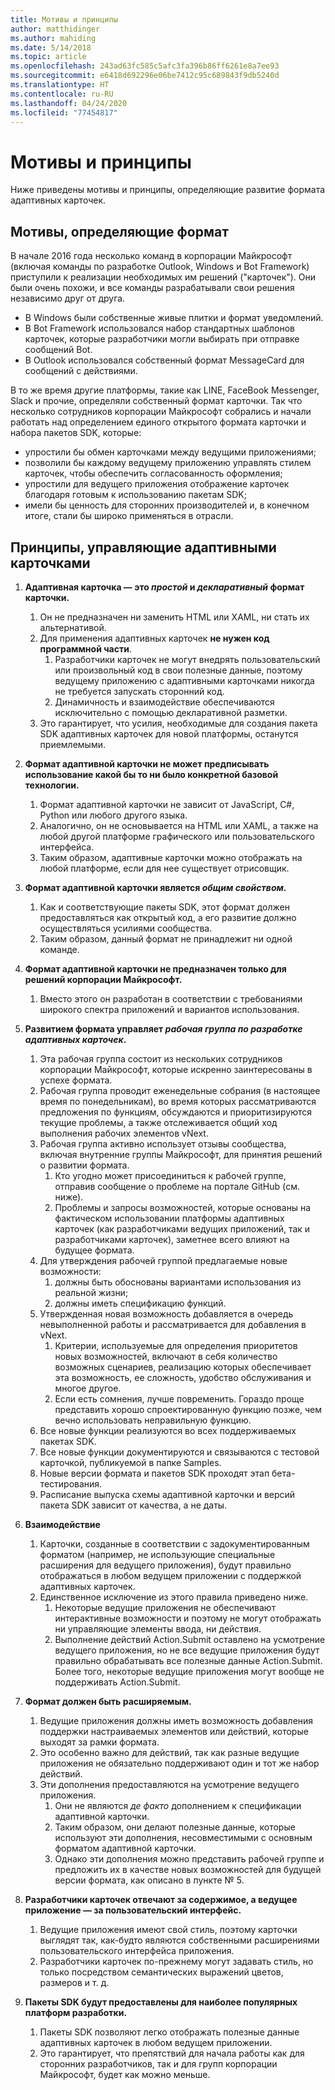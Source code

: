 ```yaml
---
title: Мотивы и принципы
author: matthidinger
ms.author: mahiding
ms.date: 5/14/2018
ms.topic: article
ms.openlocfilehash: 243ad63fc585c5afc3fa396b86ff6261e8a7ee93
ms.sourcegitcommit: e6418d692296e06be7412c95c689843f9db5240d
ms.translationtype: HT
ms.contentlocale: ru-RU
ms.lasthandoff: 04/24/2020
ms.locfileid: "77454817"
---
```

# <a name="motivations-and-principles"></a>Мотивы и принципы

Ниже приведены мотивы и принципы, определяющие развитие формата адаптивных карточек.

## <a name="motivations-behind-the-format"></a>Мотивы, определяющие формат

В начале 2016 года несколько команд в корпорации Майкрософт (включая команды по разработке Outlook, Windows и Bot Framework) приступили к реализации необходимых им решений ("карточек"). Они были очень похожи, и все команды разрабатывали свои решения независимо друг от друга.

- В Windows были собственные живые плитки и формат уведомлений.
-  В Bot Framework использовался набор стандартных шаблонов карточек, которые разработчики могли выбирать при отправке сообщений Bot.
- В Outlook использовался собственный формат MessageCard для сообщений с действиями.

В то же время другие платформы, такие как LINE, FaceBook Messenger, Slack и прочие, определяли собственный формат карточки. Так что несколько сотрудников корпорации Майкрософт собрались и начали работать над определением единого открытого формата карточки и набора пакетов SDK, которые:

- упростили бы обмен карточками между ведущими приложениями;
- позволили бы каждому ведущему приложению управлять стилем карточек, чтобы обеспечить согласованность оформления;
- упростили для ведущего приложения отображение карточек благодаря готовым к использованию пакетам SDK;
- имели бы ценность для сторонних производителей и, в конечном итоге, стали бы широко применяться в отрасли.

## <a name="principles-governing-adaptive-cards"></a>Принципы, управляющие адаптивными карточками

1.  **Адаптивная карточка — это _простой_ и _декларативный_ формат карточки.**

    1.  Он не предназначен ни заменить HTML или XAML, ни стать их альтернативой.
    2.  Для применения адаптивных карточек **не нужен код программной части**.
        1. Разработчики карточек не могут внедрять пользовательский или произвольный код в свои полезные данные, поэтому ведущему приложению с адаптивными карточками никогда не требуется запускать сторонний код.
        2. Динамичность и взаимодействие обеспечиваются исключительно с помощью декларативной разметки.
    3.  Это гарантирует, что усилия, необходимые для создания пакета SDK адаптивных карточек для новой платформы, останутся приемлемыми.

2.  **Формат адаптивной карточки не может предписывать использование какой бы то ни было конкретной базовой технологии.**

    1.  Формат адаптивной карточки не зависит от JavaScript, C#, Python или любого другого языка.
    2.  Аналогично, он не основывается на HTML или XAML, а также на любой другой платформе графического или пользовательского интерфейса.
    3.  Таким образом, адаптивные карточки можно отображать на любой платформе, если для нее существует отрисовщик.

3.  **Формат адаптивной карточки является _общим свойством_.**

    1.  Как и соответствующие пакеты SDK, этот формат должен предоставляться как открытый код, а его развитие должно осуществляться усилиями сообщества.
    2.  Таким образом, данный формат не принадлежит ни одной команде.

4.  **Формат адаптивной карточки не предназначен только для решений корпорации Майкрософт.**

    1.  Вместо этого он разработан в соответствии с требованиями широкого спектра приложений и вариантов использования.

5.  **Развитием формата управляет _рабочая группа по разработке адаптивных карточек_.**

    1.  Эта рабочая группа состоит из нескольких сотрудников корпорации Майкрософт, которые искренно заинтересованы в успехе формата.
    2.  Рабочая группа проводит еженедельные собрания (в настоящее время по понедельникам), во время которых рассматриваются предложения по функциям, обсуждаются и приоритизируются текущие проблемы, а также отслеживается общий ход выполнения рабочих элементов vNext.
    3.  Рабочая группа активно использует отзывы сообщества, включая внутренние группы Майкрософт, для принятия решений о развитии формата.
        1. Кто угодно может присоединиться к рабочей группе, отправив сообщение о проблеме на портале GitHub (см. ниже).
        2. Проблемы и запросы возможностей, которые основаны на фактическом использовании платформы адаптивных карточек (как разработчиками ведущих приложений, так и разработчиками карточек), заметнее всего влияют на будущее формата.
    4.  Для утверждения рабочей группой предлагаемые новые возможности:
        1. должны быть обоснованы вариантами использования из реальной жизни;
        2. должны иметь спецификацию функций.
    5.  Утвержденная новая возможность добавляется в очередь невыполненной работы и рассматривается для добавления в vNext.
        1. Критерии, используемые для определения приоритетов новых возможностей, включают в себя количество возможных сценариев, реализацию которых обеспечивает эта возможность, ее сложность, удобство обслуживания и многое другое.
        2. Если есть сомнения, лучше повременить. Гораздо проще представить хорошо спроектированную функцию позже, чем вечно использовать неправильную функцию.
    6.  Все новые функции реализуются во всех поддерживаемых пакетах SDK.
    7.  Все новые функции документируются и связываются с тестовой карточкой, публикуемой в папке Samples.
    8.  Новые версии формата и пакетов SDK проходят этап бета-тестирования.
    9.  Расписание выпуска схемы адаптивной карточки и версий пакета SDK зависит от качества, а не даты.

6.  **Взаимодействие**
    1.  Карточки, созданные в соответствии с задокументированным форматом (например, не использующие специальные расширения для ведущего приложения), будут правильно отображаться в любом ведущем приложении с поддержкой адаптивных карточек.
    2.  Единственное исключение из этого правила приведено ниже.
        1.  Некоторые ведущие приложения не обеспечивают интерактивные возможности и поэтому не могут отображать ни управляющие элементы ввода, ни действия.
        2.  Выполнение действий Action.Submit оставлено на усмотрение ведущего приложения, но не все ведущие приложения будут правильно обрабатывать все полезные данные Action.Submit. Более того, некоторые ведущие приложения могут вообще не поддерживать Action.Submit.

7.  **Формат должен быть расширяемым.**

    1.  Ведущие приложения должны иметь возможность добавления поддержки настраиваемых элементов или действий, которые выходят за рамки формата.
    2.  Это особенно важно для действий, так как разные ведущие приложения не обязательно поддерживают один и тот же набор действий.
    3.  Эти дополнения предоставляются на усмотрение ведущего приложения.
        1. Они не являются *де факто* дополнением к спецификации адаптивной карточки.
        2. Таким образом, они делают полезные данные, которые используют эти дополнения, несовместимыми с основным форматом адаптивной карточки.
        3. Однако эти дополнения можно представить рабочей группе и предложить их в качестве новых возможностей для будущей версии формата, как описано в пункте № 5.

8.  **Разработчики карточек отвечают за содержимое, а ведущее приложение — за пользовательский интерфейс.**

    1.  Ведущие приложения имеют свой стиль, поэтому карточки выглядят так, как-будто являются собственными расширениями пользовательского интерфейса приложения.
    2.  Разработчики карточек по-прежнему могут задавать стиль, но только посредством семантических выражений цветов, размеров и т. д.

9.  **Пакеты SDK будут предоставлены для наиболее популярных платформ разработки.**

    1.  Пакеты SDK позволяют легко отображать полезные данные адаптивных карточек в любом ведущем приложении.
    2.  Это гарантирует, что препятствий для начала работы как для сторонних разработчиков, так и для групп корпорации Майкрософт, будет как можно меньше.
